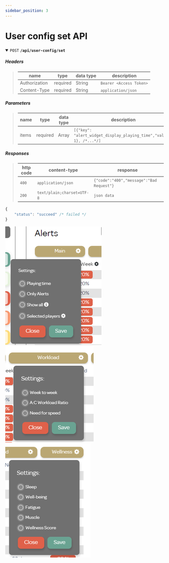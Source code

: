 ```yaml
---
sidebar_position: 3
---
```


# User config set API

<details open>
<summary>
  <code>POST</code> <code><b>/api/user-config/set</b></code>
</summary>
 
##### Headers
> | name      |  type     | data type               | description                                                           |
> |-----------|-----------|-------------------------|-----------------------------------------------------------------------|
> | Authorization      |  required | String   | `Bearer <Access Token>`  |
> | Content-Type      |  required | String   | `application/json`  |

##### Parameters

> | name      |  type     | data type               | description                                                           |
> |-----------|-----------|-------------------------|-----------------------------------------------------------------------|
> | items      |  required | Array   | `[{"key": "alert_widget_display_playing_time","value": 1}, /*...*/]`  |


##### Responses

> | http code     | content-type                      | response                                                            |
> |---------------|-----------------------------------|---------------------------------------------------------------------|
> | `400`         | `application/json`                | `{"code":"400","message":"Bad Request"}`                            |
> | `200`         | `text/plain;charset=UTF-8`        | `json data`                                                         |

```javascript title="JSON DATA"
{
    "status": "succeed" /* failed */
}
```
</details>

![User config set API 1](/img/user-config/set_1.png)
![User config set API 2](/img/user-config/set_2.png)
![User config set API 3](/img/user-config/set_3.png)